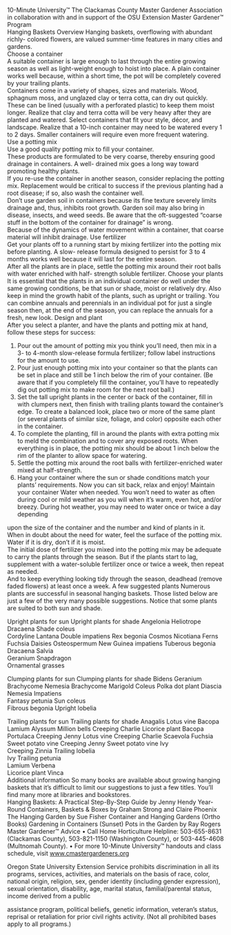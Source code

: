 

  
   
10-Minute University™ 
The Clackamas County Master Gardener Association in collaboration with and in support of 
the OSU Extension Master Gardener™ Program   
Hanging Baskets 
Overview 
 Hanging baskets, overflowing with abundant richly-
colored flowers, are valued summer-time features in 
many cities and gardens.   
Choose a container   
 A suitable container is large enough to last through 
the entire growing season as well as light-weight 
enough to hoist into place.  A plain container works 
well because, within a short time, the pot will be 
completely covered by your trailing plants.   
 Containers come in a variety of shapes, sizes and 
materials.  Wood, sphagnum moss, and unglazed clay 
or terra cotta, can dry out quickly.  These can be lined 
(usually with a perforated plastic) to keep them moist 
longer.  Realize that clay and terra cotta will be very 
heavy after they are planted and watered.  Select 
containers that fit your style, décor, and landscape. 
 Realize that a 10-inch container may need to be 
watered every 1 to 2 days.  Smaller containers will 
require even more frequent watering.   
Use a potting mix   
 Use a good quality potting mix to fill your container.  
These products are formulated to be very coarse, 
thereby ensuring good drainage in containers.  A well-
drained mix goes a long way toward promoting healthy 
plants.   
 If you re-use the container in another season, 
consider replacing the potting mix.  Replacement 
would be critical to success if the previous planting had 
a root disease; if so, also wash the container well.  
 Don’t use garden soil in containers because its fine 
texture severely limits drainage and, thus, inhibits root 
growth.  Garden soil may also bring in disease, insects, 
and weed seeds. 
 Be aware that the oft-suggested “coarse stuff in the 
bottom of the container for drainage” is wrong.   
Because of the dynamics of water movement within a 
container, that coarse material will inhibit drainage. 
Use fertilizer  
 Get your plants off to a running start by mixing 
fertilizer into the potting mix before planting.  A slow-
release formula designed to persist for 3 to 4 months 
works well because it will last for the entire season.  
After all the plants are in place, settle the potting mix 
around their root balls with water enriched with half-
strength soluble fertilizer. 
Choose your plants  
 It is essential that the plants in an individual 
container do well under the same growing conditions, 
be that sun or shade, moist or relatively dry.   Also 
keep in mind the growth habit of the plants, such as 
upright or trailing.  You can combine annuals and 
perennials in an individual pot for just a single season 
then, at the end of the season, you can replace the 
annuals for a fresh, new look. 
Design and plant  
 After you select a planter, and have the plants and 
potting mix at hand, follow these steps for success: 
1. Pour out the amount of potting mix you think you’ll 
need, then mix in a 3- to 4-month slow-release formula 
fertilizer; follow label instructions for the amount to use. 
2. Pour just enough potting mix into your container so 
that the plants can be set in place and still be 1 inch 
below the rim of your container.  (Be aware that if you 
completely fill the container, you’ll have to repeatedly 
dig out potting mix to make room for the next root ball.) 
3. Set the tall upright plants in the center or back of the 
container, fill in with clumpers next, then finish with 
trailing plants toward the container’s edge.  To create a 
balanced look, place two or more of the same plant (or 
several plants of similar size, foliage, and color) 
opposite each other in the container.  
4. To complete the planting, fill in around the plants 
with extra potting mix to meld the combination and to 
cover any exposed roots.  When everything is in place, 
the potting mix should be about 1 inch below the rim of 
the planter to allow space for watering. 
5. Settle the potting mix around the root balls with 
fertilizer-enriched water mixed at half-strength. 
6. Hang your container where the sun or shade 
conditions match your plants’ requirements.  Now you 
can sit back, relax and enjoy! 
Maintain your container 
 Water when needed.  You won’t need to water as 
often during cool or mild weather as you will when it’s 
warm, even hot, and/or breezy.  During hot weather, 
you may need to water once or twice a day depending 
 

 
upon the size of the container and the number and kind 
of plants in it.   
 When in doubt about the need for water, feel the 
surface of the potting mix.  Water if it is dry, don’t if it is 
moist.   
 The initial dose of fertilizer you mixed into the 
potting mix may be adequate to carry the plants 
through the season.  But if the plants start to lag, 
supplement with a water-soluble fertilizer once or twice 
a week, then repeat as needed.   
 And to keep everything looking tidy through the 
season, deadhead (remove faded flowers) at least 
once a week.
A few suggested plants 
 Numerous plants are successful in seasonal hanging baskets.  Those listed below are just a few  of the very 
many possible suggestions.  Notice that some plants are suited to both sun and shade. 
 
Upright plants for sun  Upright plants for shade 
Angelonia Heliotrope  Dracaena Shade coleus  
Cordyline Lantana  Double impatiens Rex begonia 
Cosmos Nicotiana  Ferns Fuchsia 
Daisies Osteospermum  New Guinea impatiens Tuberous begonia 
Dracaena Salvia    
Geranium Snapdragon    
Ornamental grasses     
  
Clumping plants for sun  Clumping plants for shade 
Bidens Geranium  Brachycome Nemesia 
Brachycome Marigold  Coleus Polka dot plant 
Diascia Nemesia  Impatiens  
Fantasy petunia Sun coleus    
Fibrous begonia Upright lobelia    
 
Trailing plants for sun  Trailing plants for shade 
Anagalis Lotus vine  Bacopa Lamium 
Alyssum Million bells  Creeping Charlie Licorice plant 
Bacopa Portulaca  Creeping Jenny Lotus vine 
Creeping Charlie Scaevola  Fuchsia Sweet potato vine 
Creeping Jenny Sweet potato vine  Ivy  
Creeping Zinnia Trailing lobelia    
Ivy Trailing petunia    
Lamium Verbena    
Licorice plant Vinca    
Additional information 
So many books are available about growing hanging baskets that it’s difficult to limit our suggestions to just a few 
 titles.  You’ll find many more at libraries and bookstores.  
 Hanging Baskets: A Practical Step-By-Step Guide by Jenny Hendy 
 Year-Round Containers, Baskets & Boxes by Graham Strong and Claire Phoenix 
 The Hanging Garden by Sue Fisher 
 Container and Hanging Gardens (Ortho Books) 
 Gardening in Containers (Sunset) 
 Pots in the Garden by Ray Rogers 
Master Gardener™ Advice 
• Call Home Horticulture Helpline: 503-655-8631 (Clackamas County), 503-821-1150 (Washington County), or 
503-445-4608 (Multnomah County). 
• For more 10-Minute University™ handouts and class schedule, visit www.cmastergardeners.org 
   
Oregon State University Extension Service prohibits discrimination in all its programs, services, activities, and 
materials on the basis of race, color, national origin, religion, sex, gender identity (including gender expression), 
sexual orientation, disability, age, marital status, familial/parental status, income derived from a public 

  
   
assistance program, political beliefs, genetic information, veteran’s status, reprisal or retaliation for prior civil 
rights activity. (Not all prohibited bases apply to all programs.) 
 
